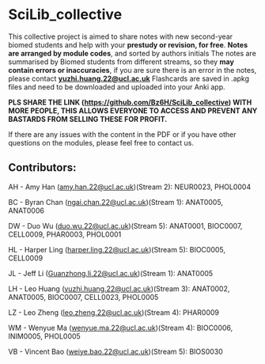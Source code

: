 # SciLib_collective
This collective project is aimed to share notes with new second-year biomed students and help with your **prestudy or revision, for free**.
**Notes are arranged by module codes**, and sorted by authors initials
The notes are summarised by Biomed students from different streams, so they **may contain errors or inaccuracies**, if you are sure there is an error in the notes, please contact **yuzhi.huang.22@ucl.ac.uk**
Flashcards are saved in .apkg files and need to be downloaded and uploaded into your Anki app. 

**PLS SHARE THE LINK (https://github.com/Bz6H/SciLib_collective) WITH MORE PEOPLE, THIS ALLOWS EVERYONE TO ACCESS AND PREVENT ANY BASTARDS FROM SELLING THESE FOR PROFIT.**

If there are any issues with the content in the PDF or if you have other questions on the modules, please feel free to contact us.

## Contributors:

AH - Amy Han (amy.han.22@ucl.ac.uk)(Stream 2): NEUR0023, PHOL0004

BC - Byran Chan (ngai.chan.22@ucl.ac.uk)(Stream 1): ANAT0005, ANAT0006

DW - Duo Wu (duo.wu.22@ucl.ac.uk)(Stream 5): ANAT0001, BIOC0007, CELL0009, PHAR0003, PHOL0001

HL - Harper Ling (harper.ling.22@ucl.ac.uk)(Stream 5): BIOC0005, CELL0009

JL - Jeff Li (Guanzhong.li.22@ucl.ac.uk)(Stream 1): ANAT0005

LH - Leo Huang (yuzhi.huang.22@ucl.ac.uk)(Stream 3): ANAT0002, ANAT0005, BIOC0007, CELL0023, PHOL0005

LZ - Leo Zheng (leo.zheng.22@ucl.ac.uk)(Stream 4): PHAR0009

WM - Wenyue Ma (wenyue.ma.22@ucl.ac.uk)(Stream 4): BIOC0006, INIM0005, PHOL0005

VB - Vincent Bao (weiye.bao.22@ucl.ac.uk)(Stream 5): BIOS0030
